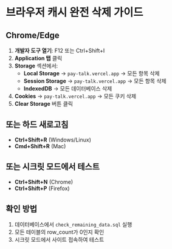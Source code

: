 # 브라우저 캐시 완전 삭제 가이드

## Chrome/Edge
1. **개발자 도구 열기**: F12 또는 Ctrl+Shift+I
2. **Application 탭** 클릭
3. **Storage** 섹션에서:
   - **Local Storage** → `pay-talk.vercel.app` → 모든 항목 삭제
   - **Session Storage** → `pay-talk.vercel.app` → 모든 항목 삭제
   - **IndexedDB** → 모든 데이터베이스 삭제
4. **Cookies** → `pay-talk.vercel.app` → 모든 쿠키 삭제
5. **Clear Storage** 버튼 클릭

## 또는 하드 새로고침
- **Ctrl+Shift+R** (Windows/Linux)
- **Cmd+Shift+R** (Mac)

## 또는 시크릿 모드에서 테스트
- **Ctrl+Shift+N** (Chrome)
- **Ctrl+Shift+P** (Firefox)

## 확인 방법
1. 데이터베이스에서 `check_remaining_data.sql` 실행
2. 모든 테이블의 row_count가 0인지 확인
3. 시크릿 모드에서 사이트 접속하여 테스트
